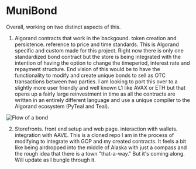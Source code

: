 # MuniBond

Overall, working on two distinct aspects of this. 

1) Algorand contracts that work in the backgound. token creation and persistence. reference to price and time standards. This is Algorand specific and custom made for this project. Right now there is only one standardized bond contract but the store is being integrated with the intention of having the option to change the timeperiod, interest rate and repayment structure. End vision of this would be to have the functionality to modify and create unique bonds to sell as OTC transactions between two parties. I am looking to port this over to a slightly more user friendly and well known L1 like AVAX or ETH but that opens up a fairly large reinvestment in time as all the contracts are written in an entirely different language and use a unique compiler to the Algorand ecosystem (PyTeal and Teal). 

![Flow of a bond](https://user-images.githubusercontent.com/42774042/174642625-d03dcbbe-cd7c-4e65-a392-b6168e80fa6e.png)


2) Storefronts. front end setup and web page. interaction with wallets. integration with AAVE. This is a cloned repo I am in the process of modifying to integrate with GCP and my created contracts. It feels a bit like being airdropped into the middle of Alaska with just a compass and the rough idea that there is a town "that-a-way." But it's coming along. Will update as I bungle through it.
